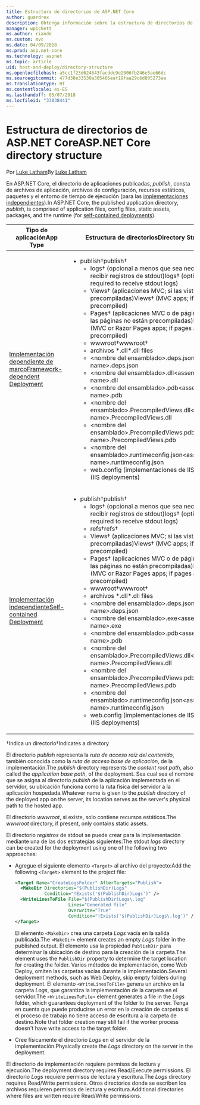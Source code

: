 ```yaml
---
title: Estructura de directorios de ASP.NET Core
author: guardrex
description: Obtenga información sobre la estructura de directorios de las aplicaciones ASP.NET Core publicadas.
manager: wpickett
ms.author: riande
ms.custom: mvc
ms.date: 04/09/2018
ms.prod: asp.net-core
ms.technology: aspnet
ms.topic: article
uid: host-and-deploy/directory-structure
ms.openlocfilehash: a5cc1f23d624643facddc9e2006fb246e5ae66dc
ms.sourcegitcommit: 477d38e33530a305405eaf19faa29c6d805273aa
ms.translationtype: HT
ms.contentlocale: es-ES
ms.lasthandoff: 05/07/2018
ms.locfileid: "33838441"
---
```

# <a name="aspnet-core-directory-structure"></a><span data-ttu-id="954ea-103">Estructura de directorios de ASP.NET Core</span><span class="sxs-lookup"><span data-stu-id="954ea-103">ASP.NET Core directory structure</span></span>

<span data-ttu-id="954ea-104">Por [Luke Latham](https://github.com/guardrex)</span><span class="sxs-lookup"><span data-stu-id="954ea-104">By [Luke Latham](https://github.com/guardrex)</span></span>

<span data-ttu-id="954ea-105">En ASP.NET Core, el directorio de aplicaciones publicadas, *publish*, consta de archivos de aplicación, archivos de configuración, recursos estáticos, paquetes y el entorno de tiempo de ejecución (para las [implementaciones independientes](/dotnet/core/deploying/#self-contained-deployments-scd)).</span><span class="sxs-lookup"><span data-stu-id="954ea-105">In ASP.NET Core, the published application directory, *publish*, is comprised of application files, config files, static assets, packages, and the runtime (for [self-contained deployments](/dotnet/core/deploying/#self-contained-deployments-scd)).</span></span>


| <span data-ttu-id="954ea-106">Tipo de aplicación</span><span class="sxs-lookup"><span data-stu-id="954ea-106">App Type</span></span> | <span data-ttu-id="954ea-107">Estructura de directorios</span><span class="sxs-lookup"><span data-stu-id="954ea-107">Directory Structure</span></span> |
| -------- | ------------------- |
| [<span data-ttu-id="954ea-108">Implementación dependiente de marco</span><span class="sxs-lookup"><span data-stu-id="954ea-108">Framework-dependent Deployment</span></span>](/dotnet/core/deploying/#framework-dependent-deployments-fdd) | <ul><li><span data-ttu-id="954ea-109">publish&dagger;</span><span class="sxs-lookup"><span data-stu-id="954ea-109">publish&dagger;</span></span><ul><li><span data-ttu-id="954ea-110">logs&dagger; (opcional a menos que sea necesario para recibir registros de stdout)</span><span class="sxs-lookup"><span data-stu-id="954ea-110">logs&dagger; (optional unless required to receive stdout logs)</span></span></li><li><span data-ttu-id="954ea-111">Views&dagger; (aplicaciones MVC; si las vistas no están precompiladas)</span><span class="sxs-lookup"><span data-stu-id="954ea-111">Views&dagger; (MVC apps; if views aren't precompiled)</span></span></li><li><span data-ttu-id="954ea-112">Pages&dagger; (aplicaciones MVC o de páginas Razor; si las páginas no están precompiladas)</span><span class="sxs-lookup"><span data-stu-id="954ea-112">Pages&dagger; (MVC or Razor Pages apps; if pages aren't precompiled)</span></span></li><li><span data-ttu-id="954ea-113">wwwroot&dagger;</span><span class="sxs-lookup"><span data-stu-id="954ea-113">wwwroot&dagger;</span></span></li><li><span data-ttu-id="954ea-114">archivos \*\.dll</span><span class="sxs-lookup"><span data-stu-id="954ea-114">\*\.dll files</span></span></li><li><span data-ttu-id="954ea-115">\<nombre del ensamblado>.deps.json</span><span class="sxs-lookup"><span data-stu-id="954ea-115">\<assembly-name>.deps.json</span></span></li><li><span data-ttu-id="954ea-116">\<nombre del ensamblado>.dll</span><span class="sxs-lookup"><span data-stu-id="954ea-116">\<assembly-name>.dll</span></span></li><li><span data-ttu-id="954ea-117">\<nombre del ensamblado>.pdb</span><span class="sxs-lookup"><span data-stu-id="954ea-117">\<assembly-name>.pdb</span></span></li><li><span data-ttu-id="954ea-118">\<nombre del ensamblado>.PrecompiledViews.dll</span><span class="sxs-lookup"><span data-stu-id="954ea-118">\<assembly-name>.PrecompiledViews.dll</span></span></li><li><span data-ttu-id="954ea-119">\<nombre del ensamblado>.PrecompiledViews.pdb</span><span class="sxs-lookup"><span data-stu-id="954ea-119">\<assembly-name>.PrecompiledViews.pdb</span></span></li><li><span data-ttu-id="954ea-120">\<nombre del ensamblado>.runtimeconfig.json</span><span class="sxs-lookup"><span data-stu-id="954ea-120">\<assembly-name>.runtimeconfig.json</span></span></li><li><span data-ttu-id="954ea-121">web.config (implementaciones de IIS)</span><span class="sxs-lookup"><span data-stu-id="954ea-121">web.config (IIS deployments)</span></span></li></ul></li></ul> |
| [<span data-ttu-id="954ea-122">Implementación independiente</span><span class="sxs-lookup"><span data-stu-id="954ea-122">Self-contained Deployment</span></span>](/dotnet/core/deploying/#self-contained-deployments-scd) | <ul><li><span data-ttu-id="954ea-123">publish&dagger;</span><span class="sxs-lookup"><span data-stu-id="954ea-123">publish&dagger;</span></span><ul><li><span data-ttu-id="954ea-124">logs&dagger; (opcional a menos que sea necesario para recibir registros de stdout)</span><span class="sxs-lookup"><span data-stu-id="954ea-124">logs&dagger; (optional unless required to receive stdout logs)</span></span></li><li><span data-ttu-id="954ea-125">refs&dagger;</span><span class="sxs-lookup"><span data-stu-id="954ea-125">refs&dagger;</span></span></li><li><span data-ttu-id="954ea-126">Views&dagger; (aplicaciones MVC; si las vistas no están precompiladas)</span><span class="sxs-lookup"><span data-stu-id="954ea-126">Views&dagger; (MVC apps; if views aren't precompiled)</span></span></li><li><span data-ttu-id="954ea-127">Pages&dagger; (aplicaciones MVC o de páginas Razor; si las páginas no están precompiladas)</span><span class="sxs-lookup"><span data-stu-id="954ea-127">Pages&dagger; (MVC or Razor Pages apps; if pages aren't precompiled)</span></span></li><li><span data-ttu-id="954ea-128">wwwroot&dagger;</span><span class="sxs-lookup"><span data-stu-id="954ea-128">wwwroot&dagger;</span></span></li><li><span data-ttu-id="954ea-129">archivos \*.dll</span><span class="sxs-lookup"><span data-stu-id="954ea-129">\*.dll files</span></span></li><li><span data-ttu-id="954ea-130">\<nombre del ensamblado>.deps.json</span><span class="sxs-lookup"><span data-stu-id="954ea-130">\<assembly-name>.deps.json</span></span></li><li><span data-ttu-id="954ea-131">\<nombre del ensamblado>.exe</span><span class="sxs-lookup"><span data-stu-id="954ea-131">\<assembly-name>.exe</span></span></li><li><span data-ttu-id="954ea-132">\<nombre del ensamblado>.pdb</span><span class="sxs-lookup"><span data-stu-id="954ea-132">\<assembly-name>.pdb</span></span></li><li><span data-ttu-id="954ea-133">\<nombre del ensamblado>.PrecompiledViews.dll</span><span class="sxs-lookup"><span data-stu-id="954ea-133">\<assembly-name>.PrecompiledViews.dll</span></span></li><li><span data-ttu-id="954ea-134">\<nombre del ensamblado>.PrecompiledViews.pdb</span><span class="sxs-lookup"><span data-stu-id="954ea-134">\<assembly-name>.PrecompiledViews.pdb</span></span></li><li><span data-ttu-id="954ea-135">\<nombre del ensamblado>.runtimeconfig.json</span><span class="sxs-lookup"><span data-stu-id="954ea-135">\<assembly-name>.runtimeconfig.json</span></span></li><li><span data-ttu-id="954ea-136">web.config (implementaciones de IIS)</span><span class="sxs-lookup"><span data-stu-id="954ea-136">web.config (IIS deployments)</span></span></li></ul></li></ul> |

<span data-ttu-id="954ea-137">&dagger;Indica un directorio</span><span class="sxs-lookup"><span data-stu-id="954ea-137">&dagger;Indicates a directory</span></span>

<span data-ttu-id="954ea-138">El directorio *publish* representa la *ruta de acceso raíz del contenido*, también conocida como la *ruta de acceso base de aplicación*, de la implementación.</span><span class="sxs-lookup"><span data-stu-id="954ea-138">The *publish* directory represents the *content root path*, also called the *application base path*, of the deployment.</span></span> <span data-ttu-id="954ea-139">Sea cual sea el nombre que se asigna al directorio *publish* de la aplicación implementada en el servidor, su ubicación funciona como la ruta física del servidor a la aplicación hospedada.</span><span class="sxs-lookup"><span data-stu-id="954ea-139">Whatever name is given to the *publish* directory of the deployed app on the server, its location serves as the server's physical path to the hosted app.</span></span>

<span data-ttu-id="954ea-140">El directorio *wwwroot*, si existe, solo contiene recursos estáticos.</span><span class="sxs-lookup"><span data-stu-id="954ea-140">The *wwwroot* directory, if present, only contains static assets.</span></span>

<span data-ttu-id="954ea-141">El directorio *registros* de stdout se puede crear para la implementación mediante una de las dos estrategias siguientes:</span><span class="sxs-lookup"><span data-stu-id="954ea-141">The stdout *logs* directory can be created for the deployment using one of the following two approaches:</span></span>

* <span data-ttu-id="954ea-142">Agregue el siguiente elemento `<Target>` al archivo del proyecto:</span><span class="sxs-lookup"><span data-stu-id="954ea-142">Add the following `<Target>` element to the project file:</span></span>

   ```xml
   <Target Name="CreateLogsFolder" AfterTargets="Publish">
     <MakeDir Directories="$(PublishDir)Logs" 
              Condition="!Exists('$(PublishDir)Logs')" />
     <WriteLinesToFile File="$(PublishDir)Logs\.log" 
                       Lines="Generated file" 
                       Overwrite="True" 
                       Condition="!Exists('$(PublishDir)Logs\.log')" />
   </Target>
   ```

   <span data-ttu-id="954ea-143">El elemento `<MakeDir>` crea una carpeta *Logs* vacía en la salida publicada.</span><span class="sxs-lookup"><span data-stu-id="954ea-143">The `<MakeDir>` element creates an empty *Logs* folder in the published output.</span></span> <span data-ttu-id="954ea-144">El elemento usa la propiedad `PublishDir` para determinar la ubicación de destino para la creación de la carpeta.</span><span class="sxs-lookup"><span data-stu-id="954ea-144">The element uses the `PublishDir` property to determine the target location for creating the folder.</span></span> <span data-ttu-id="954ea-145">Varios métodos de implementación, como Web Deploy, omiten las carpetas vacías durante la implementación.</span><span class="sxs-lookup"><span data-stu-id="954ea-145">Several deployment methods, such as Web Deploy, skip empty folders during deployment.</span></span> <span data-ttu-id="954ea-146">El elemento `<WriteLinesToFile>` genera un archivo en la carpeta *Logs*, que garantiza la implementación de la carpeta en el servidor.</span><span class="sxs-lookup"><span data-stu-id="954ea-146">The `<WriteLinesToFile>` element generates a file in the *Logs* folder, which guarantees deployment of the folder to the server.</span></span> <span data-ttu-id="954ea-147">Tenga en cuenta que puede producirse un error en la creación de carpetas si el proceso de trabajo no tiene acceso de escritura a la carpeta de destino.</span><span class="sxs-lookup"><span data-stu-id="954ea-147">Note that folder creation may still fail if the worker process doesn't have write access to the target folder.</span></span>

* <span data-ttu-id="954ea-148">Cree físicamente el directorio *Logs* en el servidor de la implementación.</span><span class="sxs-lookup"><span data-stu-id="954ea-148">Physically create the *Logs* directory on the server in the deployment.</span></span>

<span data-ttu-id="954ea-149">El directorio de implementación requiere permisos de lectura y ejecución.</span><span class="sxs-lookup"><span data-stu-id="954ea-149">The deployment directory requires Read/Execute permissions.</span></span> <span data-ttu-id="954ea-150">El directorio *Logs* requiere permisos de lectura y escritura.</span><span class="sxs-lookup"><span data-stu-id="954ea-150">The *Logs* directory requires Read/Write permissions.</span></span> <span data-ttu-id="954ea-151">Otros directorios donde se escriben los archivos requieren permisos de lectura y escritura.</span><span class="sxs-lookup"><span data-stu-id="954ea-151">Additional directories where files are written require Read/Write permissions.</span></span>
